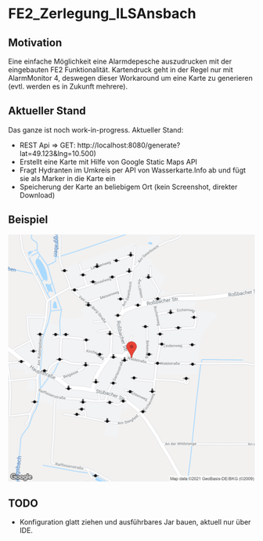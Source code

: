 # FE2_Zerlegung_ILSAnsbach
## Motivation
Eine einfache Möglichkeit eine Alarmdepesche auszudrucken mit der eingebauten FE2 Funktionalität. Kartendruck geht in der Regel nur mit AlarmMonitor 4, deswegen dieser Workaround um eine Karte zu generieren (evtl. werden es in Zukunft mehrere).
## Aktueller Stand
Das ganze ist noch work-in-progress. Aktueller Stand: 
* REST Api => GET: http://localhost:8080/generate?lat=49.123&lng=10.500)
* Erstellt eine Karte mit Hilfe von Google Static Maps API
* Fragt Hydranten im Umkreis per API von Wasserkarte.Info ab und fügt sie als Marker in die Karte ein
* Speicherung der Karte an beliebigem Ort (kein Screenshot, direkter Download)
## Beispiel
![Alt text](/example.png?raw=true "Optional Title")
## TODO
* Konfiguration glatt ziehen und ausführbares Jar bauen, aktuell nur über IDE.
